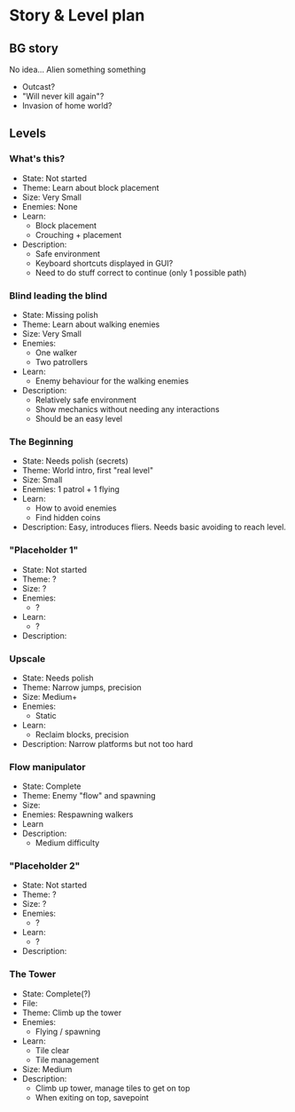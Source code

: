 # Story & Level plan

## BG story
No idea... Alien something something
- Outcast?
- "Will never kill again"?
- Invasion of home world?

## Levels

### What's this?
* State: Not started
* Theme: Learn about block placement
* Size: Very Small
* Enemies: None
* Learn: 
	- Block placement
	- Crouching + placement
* Description:
	- Safe environment
	- Keyboard shortcuts displayed in GUI?
	- Need to do stuff correct to continue (only 1 possible path)

### Blind leading the blind
* State: Missing polish
* Theme: Learn about walking enemies
* Size: Very Small
* Enemies:
	- One walker
	- Two patrollers
* Learn:
	- Enemy behaviour for the walking enemies
* Description:
	- Relatively safe environment
	- Show mechanics without needing any interactions
	- Should be an easy level

### The Beginning
* State: Needs polish (secrets)
* Theme: World intro, first "real level"
* Size: Small
* Enemies: 1 patrol + 1 flying
* Learn:
	- How to avoid enemies
	- Find hidden coins
* Description: Easy, introduces fliers. Needs basic avoiding to reach level.

### "Placeholder 1"
* State: Not started
* Theme: ?
* Size: ?
* Enemies:
	- ?
* Learn:
	- ?
* Description:

### Upscale
* State: Needs polish
* Theme: Narrow jumps, precision
* Size: Medium+
* Enemies:
	- Static
* Learn:
	- Reclaim blocks, precision
* Description: Narrow platforms but not too hard

### Flow manipulator
* State: Complete
* Theme: Enemy "flow" and spawning
* Size: 
* Enemies: Respawning walkers
* Learn
* Description:
	- Medium difficulty

### "Placeholder 2"
* State: Not started
* Theme: ?
* Size: ?
* Enemies:
	- ?
* Learn:
	- ?
* Description:

### The Tower
* State: Complete(?)
* File: 
* Theme: Climb up the tower
* Enemies:
	* Flying / spawning
* Learn:
	- Tile clear
	- Tile management
* Size: Medium
* Description:
	* Climb up tower, manage tiles to get on top
	* When exiting on top, savepoint
